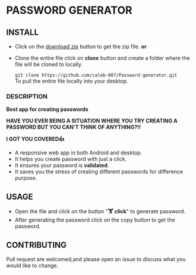 # PASSWORD GENERATOR

## INSTALL
 * Click on the [download zip](https://github.com/caleb-007/Password-generator/archive/master.zip) button to get the zip file.
                     **or**
 * Clone the entire file click on **clone** button and create a folder where the file will be cloned to locally.
     
   ```git clone https://github.com/caleb-007/Password-generator.git```\
  To pull the entire file locally into your desktop.
### DESCRIPTION
**Best app for creating passwords**

**HAVE YOU EVER BEING A SITUATION WHERE YOU TRY CREATING A PASSWORD BUT YOU CAN'T THINK OF ANYTHING?!!**
 
**I GOT YOU COVERED👍**
* A responsive web app in both Android and desktop.
* It helps you create password with just a click.
* It ensures your password is **validated**.
* It saves you the stress of creating different passwords for difference purpose.


## USAGE 
* Open the file and click on the button "**🏋️ click**" to generate password.
* After generating the password click on the copy button to get the password.

## CONTRIBUTING 
 Pull request are welcomed,and please open an issue to discuss what you would like to change.
